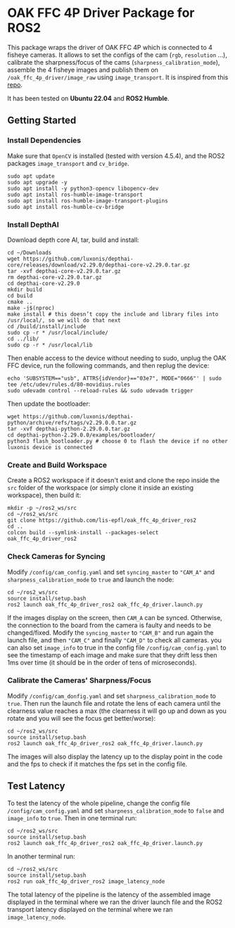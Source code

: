 # OAK FFC 4P Driver Package for ROS2
This package wraps the driver of OAK FFC 4P which is connected to 4 fisheye cameras. It allows to set the configs of the cam (`rgb`, `resolution` ...), calibrate the sharpness/focus of the cams (`sharpness_calibration_mode`), assemble the 4 fisheye images and publish them on `/oak_ffc_4p_driver/image_raw` using `image_transport`. It is inspired from this [repo](https://github.com/D2SLAM-Fusion/driver-oak_ffc_4p_ros/).

It has been tested on **Ubuntu 22.04** and **ROS2 Humble**.

## Getting Started
### Install Dependencies 
Make sure that `OpenCV` is installed (tested with version 4.5.4), and the ROS2 packages `image_transport` and `cv_bridge`. 
``` shell script
sudo apt update
sudo apt upgrade -y
sudo apt install -y python3-opencv libopencv-dev
sudo apt install ros-humble-image-transport 
sudo apt install ros-humble-image-transport-plugins
sudo apt install ros-humble-cv-bridge
```

### Install DepthAI
Download depth core AI, tar, build and install:
``` shell script
cd ~/Downloads
wget https://github.com/luxonis/depthai-core/releases/download/v2.29.0/depthai-core-v2.29.0.tar.gz 
tar -xvf depthai-core-v2.29.0.tar.gz
rm depthai-core-v2.29.0.tar.gz
cd depthai-core-v2.29.0
mkdir build
cd build
cmake ..
make -j$(nproc)
make install # this doesn’t copy the include and library files into /usr/local/, so we will do that next
cd /build/install/include
sudo cp -r * /usr/local/include/
cd ../lib/
sudo cp -r * /usr/local/lib
```

Then enable access to the device without needing to sudo, unplug the OAK FFC device, run the following commands, and then replug the device:
``` shell script
echo 'SUBSYSTEM=="usb", ATTRS{idVendor}=="03e7", MODE="0666"' | sudo tee /etc/udev/rules.d/80-movidius.rules
sudo udevadm control --reload-rules && sudo udevadm trigger
```

Then update the bootloader:
``` shell script
wget https://github.com/luxonis/depthai-python/archive/refs/tags/v2.29.0.0.tar.gz
tar -xvf depthai-python-2.29.0.0.tar.gz
cd depthai-python-2.29.0.0/examples/bootloader/
python3 flash_bootloader.py # choose 0 to flash the device if no other luxonis device is connected
```

### Create and Build Workspace
Create a ROS2 workspace if it doesn't exist and clone the repo inside the `src` folder of the workspace (or simply clone it inside an existing workspace), then build it: 
``` shell script
mkdir -p ~/ros2_ws/src
cd ~/ros2_ws/src
git clone https://github.com/lis-epfl/oak_ffc_4p_driver_ros2
cd ..
colcon build --symlink-install --packages-select oak_ffc_4p_driver_ros2
```

### Check Cameras for Syncing
Modify `/config/cam_config.yaml` and set `syncing_master` to `"CAM_A"` and `sharpness_calibration_mode` to `true` and launch the node: 
``` shell script
cd ~/ros2_ws/src
source install/setup.bash
ros2 launch oak_ffc_4p_driver_ros2 oak_ffc_4p_driver.launch.py
```
If the images display on the screen, then `CAM_A` can be synced. Otherwise, the connection to the board from the camera is faulty and needs to be changed/fixed. Modify the `syncing_master` to `"CAM_B"` and run again the launch file, and then `"CAM_C"` and finally `"CAM_D"` to check all cameras. 
you can also set `image_info` to true in the config file `/config/cam_config.yaml` to see the timestamp of each image and make sure that they drift less then 1ms over time (it should be in the order of tens of microseconds).

### Calibrate the Cameras' Sharpness/Focus
Modify `/config/cam_donfig.yaml` and set `sharpness_calibration_mode` to `true`. Then run the launch file and rotate the lens of each camera until the clearness value reaches a max (the clearness it will go up and down as you rotate and you will see the focus get better/worse):
``` shell script
cd ~/ros2_ws/src
source install/setup.bash
ros2 launch oak_ffc_4p_driver_ros2 oak_ffc_4p_driver.launch.py
```
The images will also display the latency up to the display point in the code and the fps to check if it matches the fps set in the config file.

## Test Latency
To test the latency of the whole pipeline, change the config file `/config/cam_config.yaml` and set `sharpness_calibration_mode` to `false` and `image_info` to `true`. Then in one terminal run:
``` shell script
cd ~/ros2_ws/src
source install/setup.bash
ros2 launch oak_ffc_4p_driver_ros2 oak_ffc_4p_driver.launch.py
```
In another terminal run:
``` shell script
cd ~/ros2_ws/src
source install/setup.bash
ros2 run oak_ffc_4p_driver_ros2 image_latency_node
```

The total latency of the pipeline is the latency of the assembled image displayed in the terminal where we ran the driver launch file and the ROS2 transport latency displayed on the terminal where we ran `image_latency_node`. 
